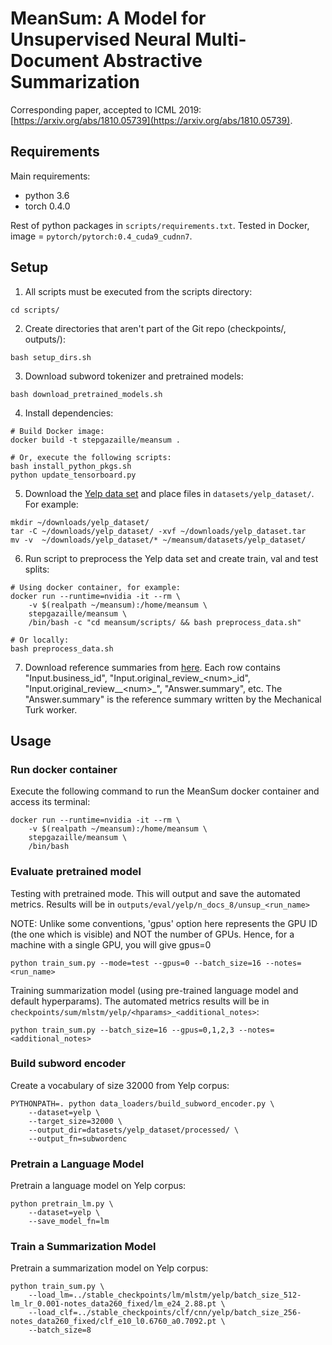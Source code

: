 # MeanSum: A Model for Unsupervised Neural Multi-Document Abstractive Summarization

Corresponding paper, accepted to ICML 2019: [https://arxiv.org/abs/1810.05739](https://arxiv.org/abs/1810.05739).


## Requirements

Main requirements:
- python 3.6
- torch 0.4.0

Rest of python packages in ```scripts/requirements.txt```.
Tested in Docker, image = ```pytorch/pytorch:0.4_cuda9_cudnn7```.

## Setup
1. All scripts must be executed from the scripts directory:
```
cd scripts/
```
2. Create directories that aren't part of the Git repo (checkpoints/, outputs/):
```
bash setup_dirs.sh
```
3. Download subword tokenizer and pretrained models:
```
bash download_pretrained_models.sh
```
4. Install dependencies:
```
# Build Docker image:
docker build -t stepgazaille/meansum .

# Or, execute the following scripts:
bash install_python_pkgs.sh
python update_tensorboard.py
```
5. Download the [Yelp data set](https://www.yelp.com/dataset) and place files in ```datasets/yelp_dataset/```. For example:
```
mkdir ~/downloads/yelp_dataset/
tar -C ~/downloads/yelp_dataset/ -xvf ~/downloads/yelp_dataset.tar
mv -v  ~/downloads/yelp_dataset/* ~/meansum/datasets/yelp_dataset/
```
6. Run script to preprocess the Yelp data set and create train, val and test splits:
```
# Using docker container, for example:
docker run --runtime=nvidia -it --rm \
    -v $(realpath ~/meansum):/home/meansum \
    stepgazaille/meansum \
    /bin/bash -c "cd meansum/scripts/ && bash preprocess_data.sh"

# Or locally:
bash preprocess_data.sh
```
7. Download reference summaries from [here](https://s3.us-east-2.amazonaws.com/unsup-sum/summaries_0-200_cleaned.csv).
Each row contains "Input.business_id", "Input.original_review_\<num\>\_id", 
"Input.original_review__\<num\>\_", "Answer.summary", etc. The "Answer.summary" is the
reference summary written by the Mechanical Turk worker.

## Usage
### Run docker container
Execute the following command to run the MeanSum docker container and access its terminal:
```
docker run --runtime=nvidia -it --rm \
    -v $(realpath ~/meansum):/home/meansum \
    stepgazaille/meansum \
    /bin/bash
```

### Evaluate pretrained model
Testing with pretrained mode. This will output and save the automated metrics. 
Results will be in ```outputs/eval/yelp/n_docs_8/unsup_<run_name>```

NOTE: Unlike some conventions, 'gpus' option here represents the GPU ID (the one which is visible) and NOT the number of GPUs. Hence, for a machine with a single GPU, you will give gpus=0
```
python train_sum.py --mode=test --gpus=0 --batch_size=16 --notes=<run_name>
```

Training summarization model (using pre-trained language model and default hyperparams).
The automated metrics results will be in ```checkpoints/sum/mlstm/yelp/<hparams>_<additional_notes>```:
```
python train_sum.py --batch_size=16 --gpus=0,1,2,3 --notes=<additional_notes> 
```
### Build subword encoder
Create a vocabulary of size 32000 from Yelp corpus:
```
PYTHONPATH=. python data_loaders/build_subword_encoder.py \
    --dataset=yelp \
    --target_size=32000 \
    --output_dir=datasets/yelp_dataset/processed/ \
    --output_fn=subwordenc
```

### Pretrain a Language Model
Pretrain a language model on Yelp corpus:
```
python pretrain_lm.py \
    --dataset=yelp \
    --save_model_fn=lm
```


### Train a Summarization Model
Pretrain a summarization model on Yelp corpus:
```
python train_sum.py \
    --load_lm=../stable_checkpoints/lm/mlstm/yelp/batch_size_512-lm_lr_0.001-notes_data260_fixed/lm_e24_2.88.pt \
    --load_clf=../stable_checkpoints/clf/cnn/yelp/batch_size_256-notes_data260_fixed/clf_e10_l0.6760_a0.7092.pt \
    --batch_size=8
```
